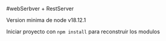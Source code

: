 #webSerbver + RestServer

Version minima de node v18.12.1

Iniciar proyecto con ``npm install`` para reconstruir los modulos 

